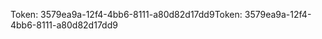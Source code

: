 <span data-ttu-id="a4059-101">Token: 3579ea9a-12f4-4bb6-8111-a80d82d17dd9</span><span class="sxs-lookup"><span data-stu-id="a4059-101">Token: 3579ea9a-12f4-4bb6-8111-a80d82d17dd9</span></span>